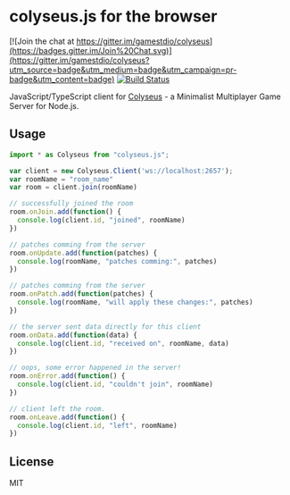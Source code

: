 colyseus.js for the browser
===

[![Join the chat at https://gitter.im/gamestdio/colyseus](https://badges.gitter.im/Join%20Chat.svg)](https://gitter.im/gamestdio/colyseus?utm_source=badge&utm_medium=badge&utm_campaign=pr-badge&utm_content=badge)
[![Build Status](https://secure.travis-ci.org/gamestdio/colyseus.js.png?branch=master)](http://travis-ci.org/gamestdio/colyseus.js)

JavaScript/TypeScript client for
[Colyseus](https://github.com/gamestdio/colyseus) - a Minimalist Multiplayer
Game Server for Node.js.

## Usage

```javascript
import * as Colyseus from "colyseus.js";

var client = new Colyseus.Client('ws://localhost:2657');
var roomName = "room_name"
var room = client.join(roomName)

// successfully joined the room
room.onJoin.add(function() {
  console.log(client.id, "joined", roomName)
})

// patches comming from the server
room.onUpdate.add(function(patches) {
  console.log(roomName, "patches comming:", patches)
})

// patches comming from the server
room.onPatch.add(function(patches) {
  console.log(roomName, "will apply these changes:", patches)
})

// the server sent data directly for this client
room.onData.add(function(data) {
  console.log(client.id, "received on", roomName, data)
})

// oops, some error happened in the server!
room.onError.add(function() {
  console.log(client.id, "couldn't join", roomName)
})

// client left the room.
room.onLeave.add(function() {
  console.log(client.id, "left", roomName)
})

```

## License

MIT
